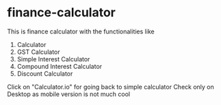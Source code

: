 # finance-calculator
This is finance calculator with the functionalities like
1) Calculator
2) GST Calculator
3) Simple Interest Calculator
4) Compound Interest Calculator
5) Discount Calculator


Click on "Calculator.io" for going back to simple calculator
Check only on Desktop as mobile version is not much cool
